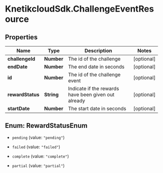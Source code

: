 # KnetikcloudSdk.ChallengeEventResource

## Properties
Name | Type | Description | Notes
------------ | ------------- | ------------- | -------------
**challengeId** | **Number** | The id of the challenge | [optional] 
**endDate** | **Number** | The end date in seconds | [optional] 
**id** | **Number** | The id of the challenge event | [optional] 
**rewardStatus** | **String** | Indicate if the rewards have been given out already  | [optional] 
**startDate** | **Number** | The start date in seconds | [optional] 


<a name="RewardStatusEnum"></a>
## Enum: RewardStatusEnum


* `pending` (value: `"pending"`)

* `failed` (value: `"failed"`)

* `complete` (value: `"complete"`)

* `partial` (value: `"partial"`)




